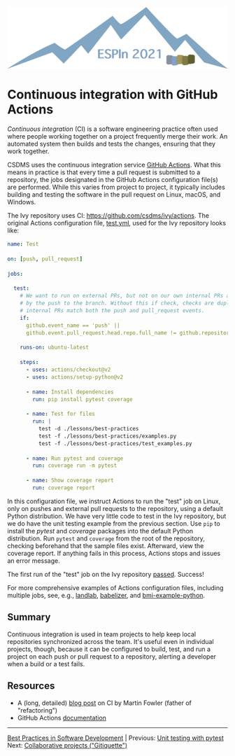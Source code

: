 ![Ivy logo](https://raw.githubusercontent.com/csdms/ivy/main/media/logo.png)

# Continuous integration with GitHub Actions

*Continuous integration* (CI) is a software engineering practice often used
where people working together on a project frequently merge their work.
An automated system then builds and tests the changes,
ensuring that they work together.

CSDMS uses the continuous integration service [GitHub Actions](https://docs.github.com/en/actions).
What this means in practice is that
every time a pull request is submitted to a repository,
the jobs designated in the GitHub Actions configuration file(s) are performed.
While this varies from project to project,
it typically includes building and testing the software in the pull request
on Linux, macOS, and Windows.

The Ivy repository uses CI: https://github.com/csdms/ivy/actions.
The original Actions configuration file, [test.yml](../../.github/workflows/test.yml),
used for the Ivy repository looks like:
```yaml
name: Test

on: [push, pull_request]

jobs:

  test:
    # We want to run on external PRs, but not on our own internal PRs as they'll be run
    # by the push to the branch. Without this if check, checks are duplicated since
    # internal PRs match both the push and pull_request events.
    if:
      github.event_name == 'push' ||
      github.event.pull_request.head.repo.full_name != github.repository

    runs-on: ubuntu-latest

    steps:
      - uses: actions/checkout@v2
      - uses: actions/setup-python@v2

      - name: Install dependencies
        run: pip install pytest coverage

      - name: Test for files
        run: |
          test -d ./lessons/best-practices
          test -f ./lessons/best-practices/examples.py
          test -f ./lessons/best-practices/test_examples.py

      - name: Run pytest and coverage
        run: coverage run -m pytest

      - name: Show coverage report
        run: coverage report
```
In this configuration file,
we instruct Actions to run the "test" job on Linux,
only on pushes and external pull requests to the repository,
using a default Python distribution.
We have very little code to test in the Ivy repository,
but we do have the unit testing example from the previous section.
Use `pip` to install the *pytest* and *coverage* packages
into the default Python distribution.
Run `pytest` and `coverage` from the root of the repository,
checking beforehand that the sample files exist.
Afterward,
view the coverage report.
If anything fails in this process,
Actions stops and issues an error message.

The first run of the "test" job on the Ivy repository [passed](https://github.com/csdms/ivy/runs/2558250304?check_suite_focus=true).
Success!

For more comprehensive examples of Actions configuration files,
including multiple jobs,
see, e.g., [landlab](https://github.com/landlab/landlab/tree/master/.github/workflows),
[babelizer](https://github.com/csdms/babelizer/tree/develop/.github/workflows), and
[bmi-example-python](https://github.com/csdms/bmi-example-python/tree/master/.github/workflows).


## Summary

Continuous integration is used in team projects
to help keep local repositories synchronized across the team.
It's useful even in individual projects, though,
because it can be configured to build, test, and run a project
on each push or pull request to a repository,
alerting a developer when a build or a test fails.


## Resources

* A (long, detailed) [blog post](https://martinfowler.com/articles/continuousIntegration.html) on CI by Martin Fowler (father of "refactoring")
* GitHub Actions [documentation](https://docs.github.com/en/actions)


___

[Best Practices in Software Development](./index.md) |
Previous: [Unit testing with pytest](./unit-testing.md)
Next: [Collaborative projects ("Gitiquette")](./collaboration-etiquette.md)
